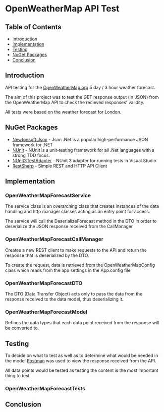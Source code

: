 # OpenWeatherMap API Test
## Table of Contents
* [Introduction](#introduction)
* [Implementation](#implementation)
* [Testing](#testing)
* [NuGet Packages](#nuget-packages)
* [Conclusion](#conclusion)
## Introduction
API testing for the [OpenWeatherMap.org](https://openweathermap.org/api) 5 day / 3 hour weather forecast. 

The aim of this project was to test the GET response output (in JSON) from the OpenWeatherMap API to check the recieved responses' validity. 

All tests were based on the weather forecast for London.
## NuGet Packages

 - [Newtonsoft.Json](https://www.nuget.org/packages/Newtonsoft.Json/) - Json .Net is a popular high-performance JSON framework for .NET
 - [NUnit](https://www.nuget.org/packages/NUnit/) - NUnit is a unit-testing framework for all .Net languages with a strong TDD focus.
 - [NUnit3TestAdapter](https://www.nuget.org/packages/NUnit3TestAdapter/) - NUnit 3 adapter for running tests in Visual Studio.
 - [RestSharp](https://www.nuget.org/packages/RestSharp/) - Simple REST and HTTP API Client

## Implementation
### OpenWeatherMapForecastService
The service class is an overarching class that creates instances of the data handling and http manager classes acting as an entry point for access.

The service will call the DeserializeForecast method in the DTO in order to deserialize the JSON response received from the CallManager 
### OpenWeatherMapForecastCallManager
Creates a new REST client to make requests to the API and return the response that is deserialized by the DTO.

To create the request, data is retrieved from the OpenWeatherMapConfig class which reads from the app settings in the App.config file
### OpenWeatherMapForecastDTO
The DTO (Data Transfer Object) acts only to pass the data from the response received to the data model, thus deserializing it.
### OpenWeatherMapForecastModel
Defines the data types that each data point received from the response will be converted to.
## Testing
To decide on what to test as well as to determine what would be needed in the model [Postman](https://www.getpostman.com/) was used to view the response received from the API.

All data points would be tested as testing the content is the most important thing to test
### OpenWeatherMapForecastTests


## Conclusion
